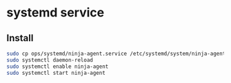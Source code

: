 # systemd service

## Install
```bash
sudo cp ops/systemd/ninja-agent.service /etc/systemd/system/ninja-agent.service
sudo systemctl daemon-reload
sudo systemctl enable ninja-agent
sudo systemctl start ninja-agent
